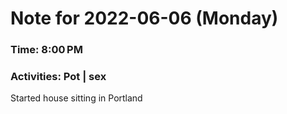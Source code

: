 # Note for 2022-06-06 (Monday)
### Time: 8:00 PM
### Activities: Pot | sex

Started house sitting in Portland
